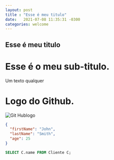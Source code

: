 ```yaml
---
layout: post
title : "Esse é meu titulo"
date:   2021-07-08 11:35:31 -0300
categories: welcome
---
```


## Esse é meu titulo
#  Esse é o meu sub-titulo.

Um texto qualquer

# Logo do Github.
![Git Hublogo](https://image.flaticon.com/icons/png/512/25/25231.png)

```json
{
  "firstName": "John",
  "lastName": "Smith",
  "age": 25
}
```

```sql
SELECT C.name FROM Cliente C;
```

